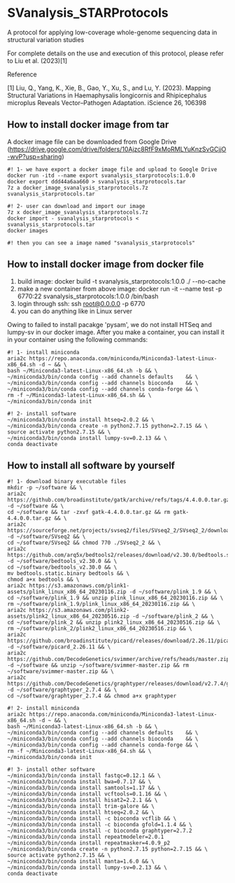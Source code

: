 # SVanalysis_STARProtocols
A protocol for applying low-coverage whole-genome sequencing data in structural variation studies


For complete details on the use and execution of this protocol, please refer to Liu et al. (2023)[1]


Reference


[1] Liu, Q., Yang, K., Xie, B., Gao, Y., Xu, S., and Lu, Y. (2023). Mapping Structural Variations in Haemaphysalis longicornis and Rhipicephalus microplus Reveals Vector–Pathogen Adaptation. iScience 26, 106398

## How to install docker image from tar

A docker image file can be downloaded from Google Drive (https://drive.google.com/drive/folders/10Ajzc8RfF9xMoRMLYuKnzSvGCjjO-wvP?usp=sharing)
```
#! 1- we have export a docker image file and upload to Google Drive
docker run -itd --name export svanalysis_starprotocols:1.0.0
docker export ddd44a6aa660 > svanalysis_starprotocols.tar
7z a docker_image_svanalysis_starprotocols.7z svanalysis_starprotocols.tar

#! 2- user can download and import our image
7z x docker_image_svanalysis_starprotocols.7z
docker import - svanalysis_starprotocols < svanalysis_starprotocols.tar
docker images

#! then you can see a image named "svanalysis_starprotocols"
```

## How to install docker image from docker file

1. build image: docker build -t svanalysis_starprotocols:1.0.0 ./ --no-cache
2. make a new container from above image: docker run -it --name test -p 6770:22 svanalysis_starprotocols:1.0.0 /bin/bash
3. login through ssh: ssh root@0.0.0.0 -p 6770
4. you can do anything like in Linux server


Owing to failed to install pacakge 'pysam', we do not install HTSeq and lumpy-sv in our docker image. After you make a container, you can install it in your container using the following commands:

```
#! 1- install miniconda
aria2c https://repo.anaconda.com/miniconda/Miniconda3-latest-Linux-x86_64.sh -d ~ && \
bash ~/Miniconda3-latest-Linux-x86_64.sh -b && \
~/miniconda3/bin/conda config --add channels defaults    && \
~/miniconda3/bin/conda config --add channels bioconda    && \
~/miniconda3/bin/conda config --add channels conda-forge && \
rm -f ~/Miniconda3-latest-Linux-x86_64.sh && \
~/miniconda3/bin/conda init

#! 2- install software
~/miniconda3/bin/conda install htseq=2.0.2 && \
~/miniconda3/bin/conda create -n python2.7.15 python=2.7.15 && \
source activate python2.7.15 && \
~/miniconda3/bin/conda install lumpy-sv=0.2.13 && \
conda deactivate 
```

## How to install all software by yourself
```
#! 1- download binary executable files
mkdir -p ~/software && \
aria2c https://github.com/broadinstitute/gatk/archive/refs/tags/4.4.0.0.tar.gz -d ~/software && \
cd ~/software && tar -zxvf gatk-4.4.0.0.tar.gz && rm gatk-4.4.0.0.tar.gz && \
aria2c https://sourceforge.net/projects/svseq2/files/SVseq2_2/SVseq2_2/download -d ~/software/SVseq2 && \
cd ~/software/SVseq2 && chmod 770 ./SVseq2_2 && \
aria2c https://github.com/arq5x/bedtools2/releases/download/v2.30.0/bedtools.static.binary -d ~/software/bedtools_v2.30.0 && \
cd ~/software/bedtools_v2.30.0 && \
mv bedtools.static.binary bedtools && \
chmod a+x bedtools && \
aria2c https://s3.amazonaws.com/plink1-assets/plink_linux_x86_64_20230116.zip -d ~/software/plink_1.9 && \
cd ~/software/plink_1.9 && unzip plink_linux_x86_64_20230116.zip && \
rm ~/software/plink_1.9/plink_linux_x86_64_20230116.zip && \
aria2c https://s3.amazonaws.com/plink2-assets/plink2_linux_x86_64_20230516.zip -d ~/software/plink_2 && \
cd ~/software/plink_2 && unzip plink2_linux_x86_64_20230516.zip && \
rm ~/software/plink_2/plink2_linux_x86_64_20230516.zip && \
aria2c https://github.com/broadinstitute/picard/releases/download/2.26.11/picard.jar -d ~/software/picard_2.26.11 && \
aria2c https://github.com/DecodeGenetics/svimmer/archive/refs/heads/master.zip -d ~/software && unzip ~/software/svimmer-master.zip && rm ~/software/svimmer-master.zip && \
aria2c https://github.com/DecodeGenetics/graphtyper/releases/download/v2.7.4/graphtyper -d ~/software/graphtyper_2.7.4 && \
cd ~/software/graphtyper_2.7.4 && chmod a+x graphtyper

#! 2- install miniconda
aria2c https://repo.anaconda.com/miniconda/Miniconda3-latest-Linux-x86_64.sh -d ~ && \
bash ~/Miniconda3-latest-Linux-x86_64.sh -b && \
~/miniconda3/bin/conda config --add channels defaults    && \
~/miniconda3/bin/conda config --add channels bioconda    && \
~/miniconda3/bin/conda config --add channels conda-forge && \
rm -f ~/Miniconda3-latest-Linux-x86_64.sh && \
~/miniconda3/bin/conda init

#! 3- install other software
~/miniconda3/bin/conda install fastqc=0.12.1 && \
~/miniconda3/bin/conda install bwa=0.7.17 && \
~/miniconda3/bin/conda install samtools=1.17 && \
~/miniconda3/bin/conda install vcftools=0.1.16 && \
~/miniconda3/bin/conda install hisat2=2.2.1 && \
~/miniconda3/bin/conda install trim-galore && \
~/miniconda3/bin/conda install htseq=2.0.2 && \
~/miniconda3/bin/conda install -c bioconda vcflib && \
~/miniconda3/bin/conda install -c bioconda gfold=1.1.4 && \
~/miniconda3/bin/conda install -c bioconda graphtyper=2.7.2
~/miniconda3/bin/conda install repeatmodeler=2.0.1
~/miniconda3/bin/conda install repeatmasker=4.0.9_p2
~/miniconda3/bin/conda create -n python2.7.15 python=2.7.15 && \
source activate python2.7.15 && \
~/miniconda3/bin/conda install manta=1.6.0 && \
~/miniconda3/bin/conda install lumpy-sv=0.2.13 && \
conda deactivate
```

